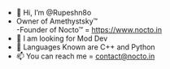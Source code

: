 - 👋 Hi, I’m @Rupeshn8o
- Owner of Amethystsky™  
-Founder of Nocto™ = https://www.nocto.in
- 👀 I am looking for Mod Dev
- 💞️ Languages Known are C++ and Python
- 📫 You can reach me = contact@nocto.in
